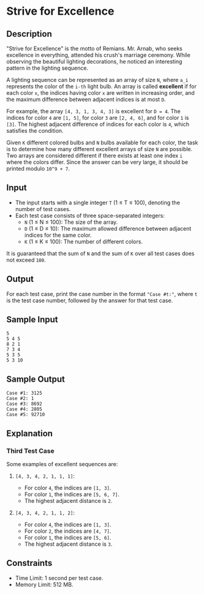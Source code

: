 # Strive for Excellence

## Description

"Strive for Excellence" is the motto of Remians. Mr. Arnab, who seeks excellence in everything, attended his crush's marriage ceremony. While observing the beautiful lighting decorations, he noticed an interesting pattern in the lighting sequence.

A lighting sequence can be represented as an array of size `N`, where `a_i` represents the color of the `i-th` light bulb. An array is called **excellent** if for each color `x`, the indices having color `x` are written in increasing order, and the maximum difference between adjacent indices is at most `D`.

For example, the array `[4, 3, 1, 3, 4, 3]` is excellent for `D = 4`. The indices for color `4` are `[1, 5]`, for color `3` are `[2, 4, 6]`, and for color `1` is `[3]`. The highest adjacent difference of indices for each color is `4`, which satisfies the condition.

Given `K` different colored bulbs and `N` bulbs available for each color, the task is to determine how many different excellent arrays of size `N` are possible. Two arrays are considered different if there exists at least one index `i` where the colors differ. Since the answer can be very large, it should be printed modulo `10^9 + 7`.

## Input

- The input starts with a single integer `T` (1 ≤ T ≤ 100), denoting the number of test cases.
- Each test case consists of three space-separated integers:
  - `N` (1 ≤ N ≤ 100): The size of the array.
  - `D` (1 ≤ D ≤ 10): The maximum allowed difference between adjacent indices for the same color.
  - `K` (1 ≤ K ≤ 100): The number of different colors.

It is guaranteed that the sum of `N` and the sum of `K` over all test cases does not exceed `100`.

## Output

For each test case, print the case number in the format `"Case #t:"`, where `t` is the test case number, followed by the answer for that test case.

## Sample Input

```
5
5 4 5
8 2 1
7 3 4
5 3 5
5 3 10
```

## Sample Output

```
Case #1: 3125
Case #2: 1
Case #3: 8692
Case #4: 2805
Case #5: 92710
```

## Explanation

### Third Test Case
Some examples of excellent sequences are:

1. `[4, 3, 4, 2, 1, 1, 1]`:
   - For color `4`, the indices are `[1, 3]`.
   - For color `1`, the indices are `[5, 6, 7]`.
   - The highest adjacent distance is `2`.

2. `[4, 3, 4, 2, 1, 1, 2]`:
   - For color `4`, the indices are `[1, 3]`.
   - For color `2`, the indices are `[4, 7]`.
   - For color `1`, the indices are `[5, 6]`.
   - The highest adjacent distance is `3`.

## Constraints

- Time Limit: 1 second per test case.
- Memory Limit: 512 MB.
